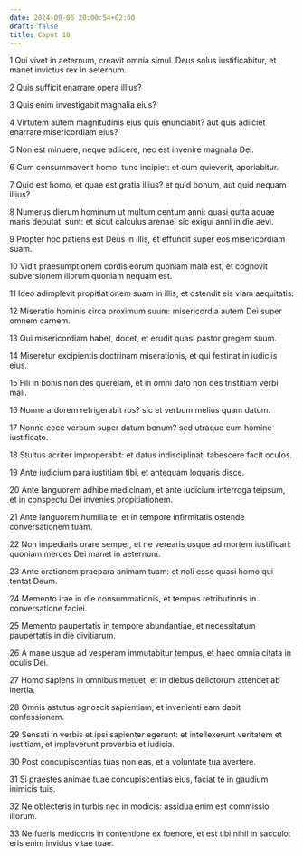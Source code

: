```yaml
---
date: 2024-09-06 20:00:54+02:00
draft: false
title: Caput 18
---
```





1 Qui vivet in aeternum, creavit omnia simul. Deus solus iustificabitur, et manet invictus rex in aeternum.

2 Quis sufficit enarrare opera illius?

3 Quis enim investigabit magnalia eius?

4 Virtutem autem magnitudinis eius quis enunciabit? aut quis adiiciet enarrare misericordiam eius?

5 Non est minuere, neque adiicere, nec est invenire magnalia Dei.

6 Cum consummaverit homo, tunc incipiet: et cum quieverit, aporiabitur.

7 Quid est homo, et quae est gratia illius? et quid bonum, aut quid nequam illius?

8 Numerus dierum hominum ut multum centum anni: quasi gutta aquae maris deputati sunt: et sicut calculus arenae, sic exigui anni in die aevi.

9 Propter hoc patiens est Deus in illis, et effundit super eos misericordiam suam.

10 Vidit praesumptionem cordis eorum quoniam mala est, et cognovit subversionem illorum quoniam nequam est.

11 Ideo adimplevit propitiationem suam in illis, et ostendit eis viam aequitatis.

12 Miseratio hominis circa proximum suum: misericordia autem Dei super omnem carnem.

13 Qui misericordiam habet, docet, et erudit quasi pastor gregem suum.

14 Miseretur excipientis doctrinam miserationis, et qui festinat in iudiciis eius.

15 Fili in bonis non des querelam, et in omni dato non des tristitiam verbi mali.

16 Nonne ardorem refrigerabit ros? sic et verbum melius quam datum.

17 Nonne ecce verbum super datum bonum? sed utraque cum homine iustificato.

18 Stultus acriter improperabit: et datus indisciplinati tabescere facit oculos.

19 Ante iudicium para iustitiam tibi, et antequam loquaris disce.

20 Ante languorem adhibe medicinam, et ante iudicium interroga teipsum, et in conspectu Dei invenies propitiationem.

21 Ante languorem humilia te, et in tempore infirmitatis ostende conversationem tuam.

22 Non impediaris orare semper, et ne verearis usque ad mortem iustificari: quoniam merces Dei manet in aeternum.

23 Ante orationem praepara animam tuam: et noli esse quasi homo qui tentat Deum.

24 Memento irae in die consummationis, et tempus retributionis in conversatione faciei.

25 Memento paupertatis in tempore abundantiae, et necessitatum paupertatis in die divitiarum.

26 A mane usque ad vesperam immutabitur tempus, et haec omnia citata in oculis Dei.

27 Homo sapiens in omnibus metuet, et in diebus delictorum attendet ab inertia.

28 Omnis astutus agnoscit sapientiam, et invenienti eam dabit confessionem.

29 Sensati in verbis et ipsi sapienter egerunt: et intellexerunt veritatem et iustitiam, et impleverunt proverbia et iudicia.

30 Post concupiscentias tuas non eas, et a voluntate tua avertere.

31 Si praestes animae tuae concupiscentias eius, faciat te in gaudium inimicis tuis.

32 Ne oblecteris in turbis nec in modicis: assidua enim est commissio illorum.

33 Ne fueris mediocris in contentione ex foenore, et est tibi nihil in sacculo: eris enim invidus vitae tuae.

